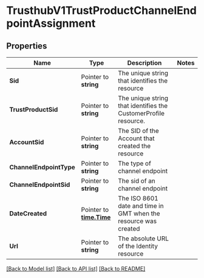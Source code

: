 # TrusthubV1TrustProductChannelEndpointAssignment

## Properties

Name | Type | Description | Notes
------------ | ------------- | ------------- | -------------
**Sid** | Pointer to **string** | The unique string that identifies the resource |
**TrustProductSid** | Pointer to **string** | The unique string that identifies the CustomerProfile resource. |
**AccountSid** | Pointer to **string** | The SID of the Account that created the resource |
**ChannelEndpointType** | Pointer to **string** | The type of channel endpoint |
**ChannelEndpointSid** | Pointer to **string** | The sid of an channel endpoint |
**DateCreated** | Pointer to [**time.Time**](time.Time.md) | The ISO 8601 date and time in GMT when the resource was created |
**Url** | Pointer to **string** | The absolute URL of the Identity resource |

[[Back to Model list]](../README.md#documentation-for-models) [[Back to API list]](../README.md#documentation-for-api-endpoints) [[Back to README]](../README.md)


